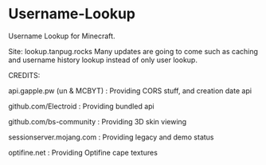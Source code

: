# Username-Lookup
Username Lookup for Minecraft.

Site: lookup.tanpug.rocks
Many updates are going to come such as caching and username history lookup instead of only user lookup.

CREDITS:

api.gapple.pw (un & MCBYT) : Providing CORS stuff, and creation date api

github.com/Electroid : Providing bundled api

github.com/bs-community : Providing 3D skin viewing

sessionserver.mojang.com : Providing legacy and demo status

optifine.net : Providing Optifine cape textures
